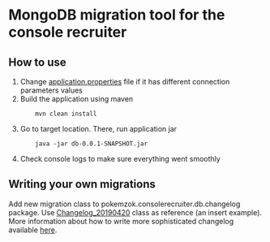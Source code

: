 # MongoDB migration tool for the console recruiter

## How to use
1. Change [application.properties](/src/main/resources/application.properties) file if it has different connection parameters values
2. Build the application using maven
    ```
        mvn clean install
    ```  
3. Go to target location. There, run application jar
    ```
        java -jar db-0.0.1-SNAPSHOT.jar
    ```
4. Check console logs to make sure everything went smoothly

## Writing your own migrations
Add new migration class to pokemzok.consolerecruiter.db.changelog package. Use [Changelog_20190420](/src/main/java/pokemzok/consolerecruiter/db/changelogs/question/Changelog_20190420.java) class as reference (an insert example). More information about how to write more sophisticated changelog available [here](https://github.com/cybuch/mongobeeJ).

